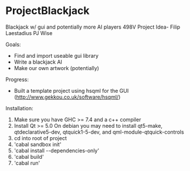 # ProjectBlackjack
Blackjack w/ gui and potentially more AI players
498V Project Idea- Filip Laestadius PJ Wise

Goals:
  * Find and import useable gui library
  * Write a blackjack AI
  * Make our own artwork (potentially)

Progress:
  * Built a template project using hsqml for the GUI (http://www.gekkou.co.uk/software/hsqml/)

Installation: 
  1. Make sure you have GHC >= 7.4 and a c++ compiler
  2. Install Qt >= 5.0
     On debian you may need to install qt5-make, qtdeclarative5-dev, qtquick1-5-dev, and qml-module-qtquick-controls
  3. cd into root of project
  4. 'cabal sandbox init'
  5. 'cabal install --dependencies-only'
  6. 'cabal build'
  7. 'cabal run'


